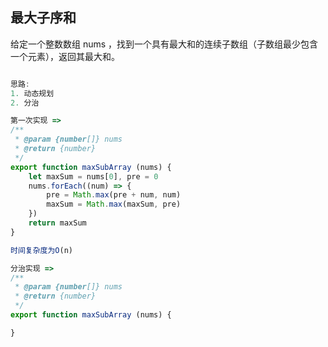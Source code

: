 ## 最大子序和

给定一个整数数组 nums ，找到一个具有最大和的连续子数组（子数组最少包含一个元素），返回其最大和。

```js

思路:
1. 动态规划
2. 分治

第一次实现 =>
/**
 * @param {number[]} nums
 * @return {number}
 */
export function maxSubArray (nums) {
    let maxSum = nums[0], pre = 0
    nums.forEach((num) => {
        pre = Math.max(pre + num, num)
        maxSum = Math.max(maxSum, pre)
    })
    return maxSum
}

时间复杂度为O(n)

分治实现 =>
/**
 * @param {number[]} nums
 * @return {number}
 */
export function maxSubArray (nums) {

}
```
